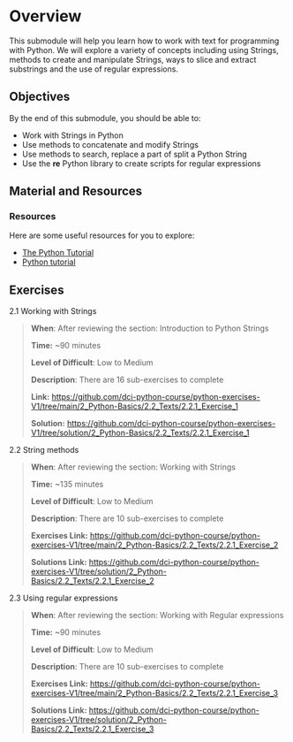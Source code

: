 # Overview

This submodule will help you learn how to work with text for programming with Python. We will explore a variety of concepts including using Strings, methods to create and manipulate Strings, ways to slice and extract substrings and the use of regular expressions.

## Objectives

By the end of this submodule, you should be able to:

* Work with Strings in Python
* Use methods to concatenate and modify Strings
* Use methods to search, replace a part of split a Python String
* Use the **re** Python library to create scripts for regular expressions

## Material and Resources

### Resources

Here are some useful resources for you to explore:

* [The Python Tutorial](https://docs.python.org/3/tutorial/)
* [Python tutorial](https://www.w3schools.com/python/)


## Exercises

2.1 Working with Strings

> **When**: After reviewing the section: Introduction to Python Strings
>
> **Time:** ~90 minutes
>
> **Level of Difficult**: Low to Medium
>
> **Description**: There are 16 sub-exercises to complete
>
> **Link:** https://github.com/dci-python-course/python-exercises-V1/tree/main/2_Python-Basics/2.2_Texts/2.2.1_Exercise_1
>
> **Solution:** https://github.com/dci-python-course/python-exercises-V1/tree/solution/2_Python-Basics/2.2_Texts/2.2.1_Exercise_1

2.2 String methods

> **When**: After reviewing the section: Working with Strings
>
> **Time:** ~135 minutes
>
> **Level of Difficult**: Low to Medium
>
> **Description**: There are 10 sub-exercises to complete
>
> **Exercises Link:** https://github.com/dci-python-course/python-exercises-V1/tree/main/2_Python-Basics/2.2_Texts/2.2.1_Exercise_2
>
> **Solutions Link:** https://github.com/dci-python-course/python-exercises-V1/tree/solution/2_Python-Basics/2.2_Texts/2.2.1_Exercise_2

2.3 Using regular expressions

> **When**: After reviewing the section: Working with Regular expressions
>
> **Time:** ~90 minutes
>
> **Level of Difficult**: Low to Medium
>
> **Description**: There are 10 sub-exercises to complete
>
> **Exercises Link:** https://github.com/dci-python-course/python-exercises-V1/tree/main/2_Python-Basics/2.2_Texts/2.2.1_Exercise_3
> 
> **Solutions Link:** https://github.com/dci-python-course/python-exercises-V1/tree/solution/2_Python-Basics/2.2_Texts/2.2.1_Exercise_3
